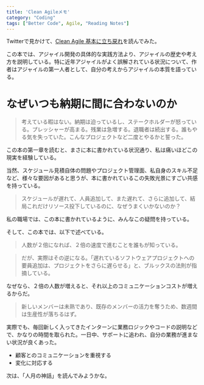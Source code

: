 ```yaml
---
title: 'Clean Agileメモ'
category: "Coding"
tags: ["Better Code", Agile, "Reading Notes"]
---
```


Twitterで見かけて、[Clean Agile 基本に立ち戻れ](https://www.amazon.co.jp/dp/4048930745)を読んでみた。

この本では、アジャイル開発の具体的な実践方法より、アジャイルの歴史や考え方を説明している。特に近年アジャイルがよく誤解されている状況について、作者はアジャイルの第一人者として、自分の考えからアジャイルの本質を語っている。

# なぜいつも納期に間に合わないのか

> 考えている暇はない。納期は迫っているし、ステークホルダーが怒っている。プレッシャーが高まる。残業は急増する。退職者は続出する。誰もやる気を失っていた。こんなプロジェクトなど二度とやるかと誓った。

この本の第一章を読むと、まさに本に書かれている状況通り、私は痛いほどこの現実を経験している。

当然、スケジュール見積自体の問題やプロジェクト管理面、私自身のスキル不足など、様々な要因があると思うが、本に書かれているこの失敗光景にすごい共感を持っている。

> スケジュールが遅れて、人員追加して、また遅れて、さらに追加して、結局これだけリソース投下しているのに、なぜうまくいかないのか？

私の職場では、この本に書かれているように、みんなこの疑問を持っている。

そして、この本では、以下で述べている。

> 人数が２倍になれば、２倍の速度で進むことを誰もが知っている。

> だが、実際はその逆になる。「遅れているソフトウェアプロジェクトへの要員追加は、プロジェクトをさらに遅らせる」と、ブルックスの法則が指摘している。

なぜなら、２倍の人数が増えると、それ以上のコミュニケーションコストが増えるからだ。

> 新しいメンバーは未熟であり、既存のメンバーの活力を奪うため、数週間は生産性が落ちるはず。

実際でも、毎回新しく入ってきたインターンに業務ロジックやコードの説明などで、かなりの時間を取られた。一日中、サポートに追われ、自分の業務が進まない状況が良くあった。

- 顧客とのコミュニケーションを重視する
- 変化に対応する


次は、「人月の神話」を読んでみようかな。